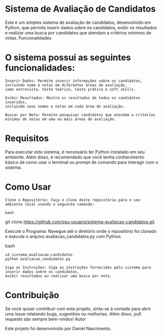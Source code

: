 # Sistema de Avaliação de Candidatos

Este é um simples sistema de avaliação de candidatos, desenvolvido em Python, que permite inserir dados sobre os candidatos, 
exibir os resultados e realizar uma busca por candidatos que atendam a critérios mínimos de notas.
Funcionalidades

# O sistema possui as seguintes funcionalidades:

    Inserir Dados: Permite inserir informações sobre os candidatos, incluindo nome e notas em diferentes áreas de avaliação, 
    como entrevista, teste teórico, teste prático e soft skills.

    Exibir Resultados: Mostra os resultados de todos os candidatos inseridos, 
    incluindo seus nomes e notas em cada área de avaliação.

    Buscar por Nota: Permite pesquisar candidatos que atendam a critérios mínimos de notas em uma ou mais áreas de avaliação.

# Requisitos

Para executar este sistema, é necessário ter Python instalado em seu ambiente. Além disso, é recomendado que você tenha 
conhecimento básico de como usar o terminal ou prompt de comando para interagir com o sistema.

# Como Usar

    Clone o Repositório: Faça o clone deste repositório para o seu ambiente local usando o seguinte comando:

    bash

git clone https://github.com/seu-usuario/sistema-avaliacao-candidatos.git

Execute o Programa: Navegue até o diretório onde o repositório foi clonado e execute o arquivo avaliacao_candidatos.py 
com Python:

bash

    cd sistema-avaliacao-candidatos
    python avaliacao_candidatos.py

    Siga as Instruções: Siga as instruções fornecidas pelo sistema para inserir dados sobre os candidatos, 
    exibir resultados ou realizar uma busca por nota.

# Contribuição

Se você quiser contribuir com este projeto, sinta-se à vontade para abrir uma issue relatando bugs, 
sugestões ou melhorias. Além disso, pull requests são sempre bem-vindos!
Autor

Este projeto foi desenvolvido por Daniel Nascimento.
